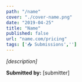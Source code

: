 ```yaml
---
path: "/name"
cover: "./cover-name.png"
date: "2019-04-25"
title: "Name"
published: false
url: "name.com/pricing"
tags: ['📥 Submissions','']
---
```

_[description]_

**Submitted by:** [submitter]
